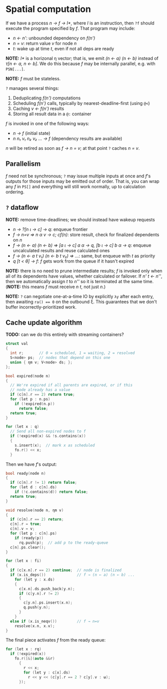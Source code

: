 # Spatial computation
If we have a process _n → f → I*_, where _I_ is an instruction, then `?f` should execute the program specified by _f_. That program may include:

+ _n ← n'_: unbounded dependency on _f(n')_
+ _n = v_: return value _v_ for node _n_
+ _t_: wake up at time _t_, even if not all deps are ready

**NOTE:** _I*_ is a horizonal η vector; that is, we emit _(n ← a) (n ← b)_ instead of _τ[n ← a, n ← b]_. We do this because _f_ may be internally parallel, e.g. with `PSN[...]`.

**NOTE:** _f_ must be stateless.

`?` manages several things:

1. Deduplicating _f(n')_ computations
2. Scheduling _f(n')_ calls, typically by nearest-deadline-first (using `@<`)
3. Caching _v ← f(n')_ results
4. Storing all result data in a `@:` container

_f_ is invoked in one of the following ways:

+ _n → f_ (initial state)
+ _n n₁ v₁ n₂ v₂ ... → f_ (dependency results are available)

_n_ will be retired as soon as _f → n = v_; at that point `?` caches _n = v_.


## Parallelism
_f_ need not be synchronous; `?` may issue multiple inputs at once and _f_'s outputs for those inputs may be emitted out of order. That is, you can wrap any _f_ in `PS[]` and everything will still work normally, up to calculation ordering.


## `?` dataflow
**NOTE:** remove time-deadlines; we should instead have wakeup requests

+ _n → ?[n ι → c] → q_: enqueue frontier
+ _f → n=v ⇒ n α v → c; cf(n)_: store result, check for finalized dependents on _n_
+ _f → (n ← a) (n ← b) ⇒ [a ι → c] a α → q, [b ι → c] b α → q_: enqueue uncalculated results and reuse calculated ones
+ _f → (n ← a t v₁) (n ← b t v₂) ⇒ ..._: same, but enqueue with _t_ as priority
+ _q [t < θ] → f_: _f_ gets work from the queue if it hasn't expired

**NOTE:** there is no need to prune intermediate results; _f_ is invoked only when all of its dependents have values, whether calculated or failover. If _n' t ← n''_, then we automatically assign _t_ to _n''_ so it is terminated at the same time. (**NOTE:** this means _f_ must receive _n t_, not just _n_.)

**NOTE:** `?` can negotiate one-at-a-time IO by explicitly `λy` after each entry, then awaiting `ra() == 0` on the outbound ξ. This guarantees that we don't buffer incorrectly-prioritized work.


## Cache update algorithm
**TODO:** can we do this entirely with streaming containers?

```cpp
struct val
{
  int r;       // 0 = scheduled, 1 = waiting, 2 = resolved
  S<node> ps;  // nodes that depend on this one
  union { ηm v; V<node> ds; };
};

bool expired(node n)
{
  // We're expired if all parents are expired, or if this
  // node already has a value
  if (c[n].r == 2) return true;
  for (let p : n.ps)
    if (!expired(n.p))
      return false;
  return true;
}

for (let x : q)
  // Send all non-expired nodes to f
  if (!expired(x) && !s.contains(x))
  {
    s.insert(x);  // mark x as scheduled
    fo.r() << x;
  }
```

Then we have _f_'s output:

```cpp
bool ready(node n)
{
  if (c[n].r != 1) return false;
  for (let d : c[n].ds)
    if (!c.contains(d)) return false;
  return true;
}

void resolve(node n, ηm v)
{
  if (c[n].r == 2) return;
  c[n].r = true;
  c[n].v = v;
  for (let p : c[n].ps)
    if (ready(p))
      rq.push(p);  // add p to the ready-queue
  c[n].ps.clear();
}

for (let x : fi)
{
  if (c[x.n].r == 2) continue;  // node is finalized
  if (x.is_deps())              // f → (n ← a) (n ← b) ...
    for (let y : x.ds)
    {
      c[x.n].ds.push_back(y.n);
      if (c[y.n].r != 2)
      {
        c[y.n].ps.insert(x.n);
        q.push(y.n);
      }
    }
  else if (x.is_neqv())         // f → n=v
    resolve(x.n, x.v);
}
```

The final piece activates _f_ from the ready queue:

```cpp
for (let x : rq)
  if (!expired(x))
    fo.r([&](auto &&r)
      {
        r << x;
        for (let y : c[x].ds)
          r << y << (c[y].r == 2 ? c[y].v : ω);
      });
```
